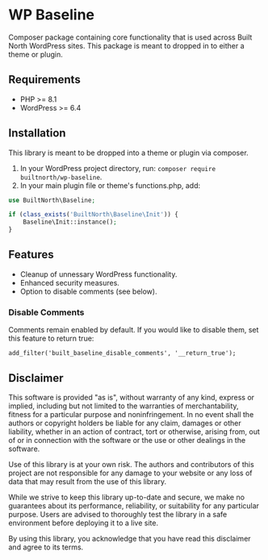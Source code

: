 # WP Baseline

Composer package containing core functionality that is used across Built North WordPress sites. This package is meant to dropped in to either a theme or plugin.

## Requirements

-   PHP >= 8.1
-   WordPress >= 6.4

## Installation

This library is meant to be dropped into a theme or plugin via composer.

1. In your WordPress project directory, run: `composer require builtnorth/wp-baseline`.
2. In your main plugin file or theme's functions.php, add:

```php
use BuiltNorth\Baseline;

if (class_exists('BuiltNorth\Baseline\Init')) {
    Baseline\Init::instance();
}
```

## Features

-   Cleanup of unnessary WordPress functionality.
-   Enhanced security measures.
-   Option to disable comments (see below).

### Disable Comments

Comments remain enabled by default. If you would like to disable them, set this feature to return true:

```
add_filter('built_baseline_disable_comments', '__return_true');
```

## Disclaimer

This software is provided "as is", without warranty of any kind, express or implied, including but not limited to the warranties of merchantability, fitness for a particular purpose and noninfringement. In no event shall the authors or copyright holders be liable for any claim, damages or other liability, whether in an action of contract, tort or otherwise, arising from, out of or in connection with the software or the use or other dealings in the software.

Use of this library is at your own risk. The authors and contributors of this project are not responsible for any damage to your website or any loss of data that may result from the use of this library.

While we strive to keep this library up-to-date and secure, we make no guarantees about its performance, reliability, or suitability for any particular purpose. Users are advised to thoroughly test the library in a safe environment before deploying it to a live site.

By using this library, you acknowledge that you have read this disclaimer and agree to its terms.
